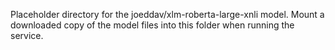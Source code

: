 Placeholder directory for the joeddav/xlm-roberta-large-xnli model.
Mount a downloaded copy of the model files into this folder when running the service.
